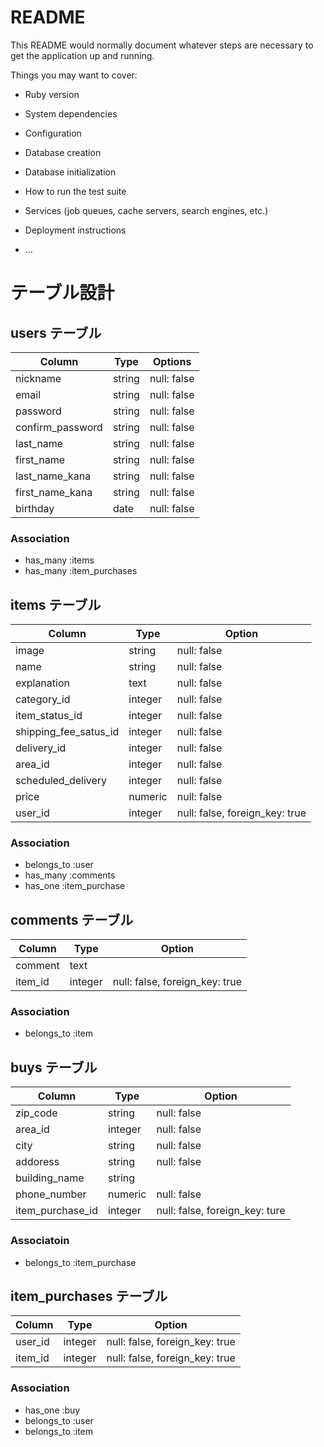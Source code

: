 # README

This README would normally document whatever steps are necessary to get the
application up and running.

Things you may want to cover:

* Ruby version

* System dependencies

* Configuration

* Database creation

* Database initialization

* How to run the test suite

* Services (job queues, cache servers, search engines, etc.)

* Deployment instructions

* ...

# テーブル設計
## users テーブル
| Column           | Type    | Options     |
| -----------------|---------|-------------|
| nickname         | string  | null: false |
| email            | string  | null: false |
| password         | string  | null: false |
| confirm_password | string  | null: false |
| last_name        | string  | null: false |
| first_name       | string  | null: false |
| last_name_kana   | string  | null: false |
| first_name_kana  | string  | null: false |
| birthday         | date    | null: false |

### Association
- has_many :items
- has_many :item_purchases


## items テーブル
| Column                | Type    | Option                         |
| ----------------------|---------|--------------------------------|
| image                 | string  | null: false                    |
| name                  | string  | null: false                    |
| explanation           | text    | null: false                    |
| category_id           | integer | null: false                    |
| item_status_id        | integer | null: false                    |
| shipping_fee_satus_id | integer | null: false                    |
| delivery_id           | integer | null: false                    |
| area_id               | integer | null: false                    |
| scheduled_delivery    | integer | null: false                    |
| price                 | numeric | null: false                    |
| user_id               | integer | null: false, foreign_key: true |

### Association

- belongs_to :user
- has_many :comments
- has_one :item_purchase


## comments テーブル
| Column          | Type    | Option                         |
|-----------------|---------|--------------------------------|
| comment         | text    |                                |
| item_id         | integer | null: false, foreign_key: true |

### Association

- belongs_to :item

## buys テーブル
| Column                 | Type    | Option                         |
|------------------------|---------|--------------------------------|
| zip_code               | string  | null: false                    |
| area_id                | integer | null: false                    |
| city                   | string  | null: false                    |
| addoress               | string  | null: false                    |
| building_name          | string  |                                |
| phone_number           | numeric | null: false
| item_purchase_id       | integer | null: false, foreign_key: ture |

### Associatoin

- belongs_to :item_purchase

## item_purchases テーブル
| Column                | Type    | Option                         |
|-----------------------|---------|--------------------------------|
| user_id               | integer | null: false, foreign_key: true |
| item_id               | integer | null: false, foreign_key: true |

### Association

- has_one :buy
- belongs_to :user
- belongs_to :item